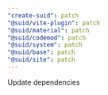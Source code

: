 ```yaml
---
"create-suid": patch
"@suid/vite-plugin": patch
"@suid/material": patch
"@suid/codemod": patch
"@suid/system": patch
"@suid/base": patch
"@suid/site": patch
---
```


Update dependencies
